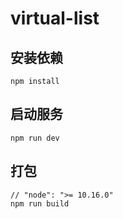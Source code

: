 # virtual-list

## 安装依赖

```
npm install
```

## 启动服务

```
npm run dev
```

## 打包

```
// "node": ">= 10.16.0"
npm run build
```
